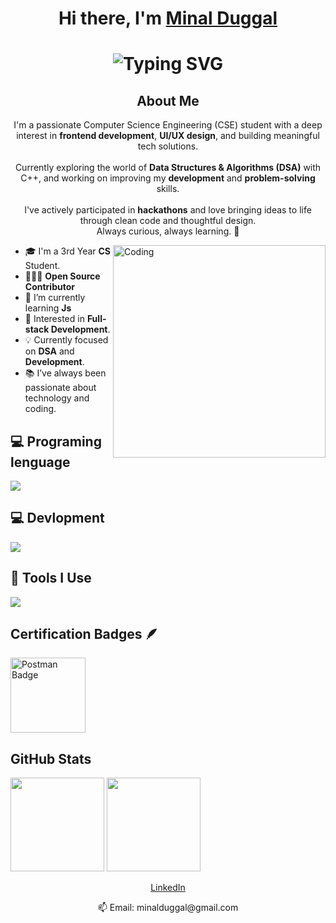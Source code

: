 <h1 align="center"> Hi there, I'm <a href="(https://www.linkedin.com/in/minal-duggal-2809131b3)">Minal Duggal</a> </h1>

<div align="center">
    <h1>
        <img src="https://readme-typing-svg.herokuapp.com?font=Jetbrains+mono&size=25&duration=3500&color=4FC3F7&center=true&vCenter=true&width=450&lines=Hii..+I'm+Minal Duggal;Welcome+to+my+Github+profile!;Passionate+about+Coding!;Exploring+new+technologies!;Let's+code+together!;Passionate+about+Coding!;"
            alt="Typing SVG" />
    </h1>
</div>

  <h2 align="center">About Me</h2>
  <p align="center">I'm a passionate Computer Science Engineering (CSE) student with a deep interest in <strong>frontend development</strong>, <strong>UI/UX design</strong>, and building meaningful tech solutions. <br><br>
Currently exploring the world of <strong>Data Structures & Algorithms (DSA)</strong> with C++, and working on improving my <strong>development</strong> and <strong>problem-solving</strong> skills.<br><br>
I've actively participated in <strong>hackathons</strong> and love bringing ideas to life through clean code and thoughtful design. <br>
Always curious, always learning. 🚀</p>
</p>


<img align="right" alt="Coding" min-width="300px" max-width="200px" width="340px" src="https://media.giphy.com/media/L1R1tvI9svkIWwpVYr/giphy.gif" />

- 🎓 I'm a 3rd Year **CS** Student.
- 🧑🏿‍💻 **Open Source Contributor**
- 🌱 I’m currently learning **Js**
- 👀 Interested in **Full-stack Development**.
- 💡 Currently focused on **DSA** and **Development**.
- 📚 I’ve always been passionate about technology and coding.


## 💻 Programing lenguage

<p align="left">
  <a href="https://skillicons.dev">
    <img src="https://skillicons.dev/icons?i=cpp,python,java" />
  </a>
</p>

## 💻 Devlopment

<p align="left">
  <a href="https://skillicons.dev">
    <img src="https://skillicons.dev/icons?i=html,css" />
  </a>
</p>

## 🔧 Tools I Use

<p align="left">
  <a href="https://skillicons.dev">
    <img src="https://skillicons.dev/icons?i=powershell,vscode,pycharm,git,github" />
  </a>
</p>

<!-- Certification Badges -->

## Certification Badges 🪶
<div style='display:flex; align-items:center; gap: 10;' align='left'>
<a href="https://badgr.com/public/assertions/f4Biml4ARNWlK7Jl92GkSA?identity__email=minalduggal%40gmail.com" target="_blank">
  <img src="https://github.com/minalduggal/minalduggal-minalduggal/blob/main/Postman%20-%20Postman%20API%20Fundamentals%20Student%20Expert%20-%202025-01-26%20(1).png?raw=true width="120px" height="120px" alt="Postman Badge"/>
</a>
</div>
  
<h2 align="left">GitHub Stats</h2>
<div align="left">
  <img src="https://github-readme-stats.vercel.app/api?username=minalduggal&show_icons=true&theme=radical&hide_border=true&include_all_commits=true&count_private=true&cache_seconds=86400" height="150" />
  <img src="https://github-readme-stats.vercel.app/api/top-langs/?username=minalduggal&layout=compact&theme=radical&hide_border=true&langs_count=8&cache_seconds=86400" height="150" />
</div>

<p align="center">
  <a href="https://www.linkedin.com/in/minal-duggal-2809131b3">LinkedIn</a>
</p>
<p align="center">
📫 Email: minalduggal@gmail.com
</p>
